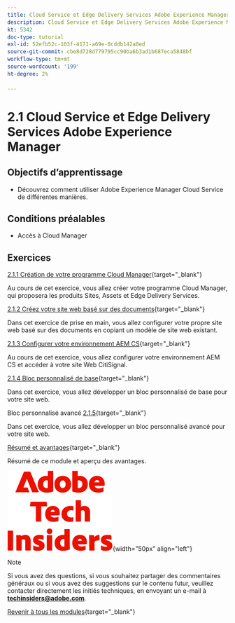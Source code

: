 ```yaml
---
title: Cloud Service et Edge Delivery Services Adobe Experience Manager
description: Cloud Service et Edge Delivery Services Adobe Experience Manager
kt: 5342
doc-type: tutorial
exl-id: 52efb52c-103f-4171-a69e-0cddb142a0ed
source-git-commit: cbe8d728d779795cc90ba6b3ad1b687eca5848bf
workflow-type: tm+mt
source-wordcount: '199'
ht-degree: 2%

---
```


# 2.1 Cloud Service et Edge Delivery Services Adobe Experience Manager

## Objectifs d’apprentissage

- Découvrez comment utiliser Adobe Experience Manager Cloud Service de différentes manières.

## Conditions préalables

- Accès à Cloud Manager

## Exercices

[2.1.1 Création de votre programme Cloud Manager](./ex1.md){target="_blank"}

Au cours de cet exercice, vous allez créer votre programme Cloud Manager, qui proposera les produits Sites, Assets et Edge Delivery Services.

[2.1.2 Créez votre site web basé sur des documents](./ex2.md){target="_blank"}

Dans cet exercice de prise en main, vous allez configurer votre propre site web basé sur des documents en copiant un modèle de site web existant.

[2.1.3 Configurer votre environnement AEM CS](./ex3.md){target="_blank"}

Au cours de cet exercice, vous allez configurer votre environnement AEM CS et accéder à votre site Web CitiSignal.

[2.1.4 Bloc personnalisé de base](./ex4.md){target="_blank"}

Dans cet exercice, vous allez développer un bloc personnalisé de base pour votre site web.

Bloc personnalisé avancé [2.1.5](./ex5.md){target="_blank"}

Dans cet exercice, vous allez développer un bloc personnalisé avancé pour votre site web.

[Résumé et avantages](./summary.md){target="_blank"}

Résumé de ce module et aperçu des avantages.

![Insiders de la technologie ](./../../../assets/images/techinsiders.png){width="50px" align="left"}

>[!NOTE]
>
>Si vous avez des questions, si vous souhaitez partager des commentaires généraux ou si vous avez des suggestions sur le contenu futur, veuillez contacter directement les initiés techniques, en envoyant un e-mail à **techinsiders@adobe.com**.

[Revenir à tous les modules](../../../overview.md){target="_blank"}
